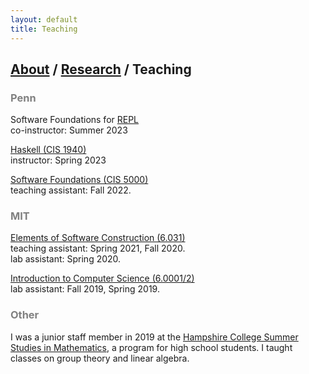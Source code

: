```yaml
---
layout: default
title: Teaching
---
```


## [About](https://jwshi21.github.io/) / [Research](https://jwshi21.github.io/research.html) / Teaching

### <span style="color:gray">Penn</span>

Software Foundations for [REPL](https://penn-repl.github.io/)   
co-instructor: Summer 2023

[Haskell (CIS 1940)](https://www.seas.upenn.edu/~cis1940/)  
instructor: Spring 2023

[Software Foundations (CIS 5000)](https://www.seas.upenn.edu/~cis5000/)  
teaching assistant: Fall 2022.

### <span style="color:gray">MIT</span>

[Elements of Software Construction (6.031)](https://web.mit.edu/6.031)  
teaching assistant: Spring 2021, Fall 2020.  
lab assistant: Spring 2020.

[Introduction to Computer Science (6.0001/2)](https://sicp-s1.mit.edu/)  
lab assistant: Fall 2019, Spring 2019.

### <span style="color:gray">Other</span>

I was a junior staff member in 2019 at the [Hampshire College Summer Studies in Mathematics](https://hcssim.org/), a program for high school students. I taught classes on group theory and linear algebra.
